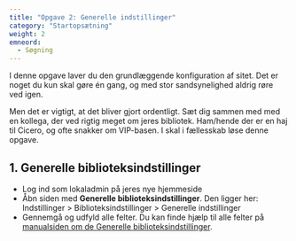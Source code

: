 ```yaml
---
title: "Opgave 2: Generelle indstillinger"
category: "Startopsætning"
weight: 2
emneord:
  - Søgning
---
```


I denne opgave laver du den grundlæggende konfiguration af sitet. Det er noget du kun skal gøre én gang, og med stor sandsynelighed aldrig røre ved igen. 

Men det er vigtigt, at det bliver gjort ordentligt. Sæt dig sammen med med en kollega, der ved rigtig meget om jeres bibliotek. Ham/hende der er en haj til Cicero, og ofte snakker om VIP-basen.
I skal i fællesskab løse denne opgave.

## 1. Generelle biblioteksindstillinger
- Log ind som lokaladmin på jeres nye hjemmeside
- Åbn siden med **Generelle biblioteksindstillinger**. Den ligger her: Indstillinger > Biblioteksindstillinger > Generelle indstillinger
- Gennemgå og udfyld alle felter. Du kan finde hjælp til alle felter på [manualsiden om de Generelle biblioteksindstillinger](https://danskernesdigitalebibliotek.github.io/folkebibliotekernes_cms_manual/main/konfiguration/generelle-indstillinger/).




